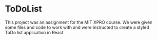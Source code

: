 # ToDoList
This project was an assignment for the MIT XPRO course. We were given some files and code to work with and were instructed to create a styled ToDo list application in React

